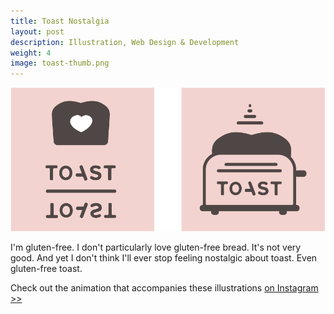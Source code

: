 ```yaml
---
title: Toast Nostalgia
layout: post
description: Illustration, Web Design & Development
weight: 4
image: toast-thumb.png
---
```


![Two illustrations of toast](/assets/img/toast-double.png)

I'm gluten-free. I don't particularly love gluten-free bread. It's not very good. And yet I don't think I'll ever stop feeling nostalgic about toast. Even gluten-free toast. 

Check out the animation that accompanies these illustrations [on Instagram >>](https://www.instagram.com/p/BcxgEW1FmJk/?taken-by=tinykitelab)
